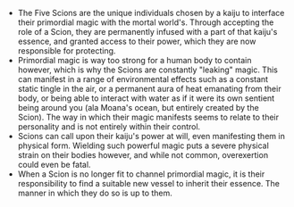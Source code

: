 
- The Five Scions are the unique individuals chosen by a kaiju to interface their primordial magic with the mortal world's. Through accepting the role of a Scion, they are permanently infused with a part of that kaiju's essence, and granted access to their power, which they are now responsible for protecting.
- Primordial magic is way too strong for a human body to contain however, which is why the Scions are constantly "leaking" magic. This can manifest in a range of environmental effects such as a constant static tingle in the air, or a permanent aura of heat emanating from their body, or being able to interact with water as if it were its own sentient being around you (ala Moana's ocean, but entirely created by the Scion). The way in which their magic manifests seems to relate to their personality and is not entirely within their control.
- Scions can call upon their kaiju's power at will, even manifesting them in physical form. Wielding such powerful magic puts a severe physical strain on their bodies however, and while not common, overexertion could even be fatal.
- When a Scion is no longer fit to channel primordial magic, it is their responsibility to find a suitable new vessel to inherit their essence. The manner in which they do so is up to them.